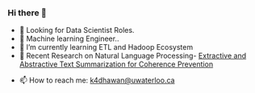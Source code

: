 ### Hi there 👋

<!--
**kannavdhawan/kannavdhawan** is a ✨ _special_ ✨ repository because its `README.md` (this file) appears on your GitHub profile.

Here are some ideas to get you started:
-->
- 👀 Looking for Data Scientist Roles. 
- 🔭 Machine learning Engineer.. 
- 🌱 I’m currently learning ETL and Hadoop Ecosystem
- 🔦 Recent Research on Natural Language Processing-  [Extractive and Abstractive Text Summarization for Coherence Prevention](
 https://github.com/kannavdhawan/Extractive-and-abstractive-Text-summarization/blob/master/Text_summarization.pdf)
<!--

- 🤔 I’m looking for help with ...
- 💬 Ask me about 
-->
- 📫 How to reach me: k4dhawan@uwaterloo.ca
<!--
- 😄 Pronouns: ...
- ⚡ Fun fact: ...
-->
